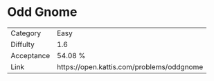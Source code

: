 # Odd Gnome

<table>
    <tr>
        <td>Category</td>
        <td>Easy</td>
    </tr>
    <tr>
        <td>Diffulty</td>
        <td>1.6</td>
    </tr>
    <tr>
        <td>Acceptance</td>
        <td>54.08 %</td>
    </tr>
    <tr>
        <td>Link</td>
        <td>https://open.kattis.com/problems/oddgnome</td>
    </tr>
</table>